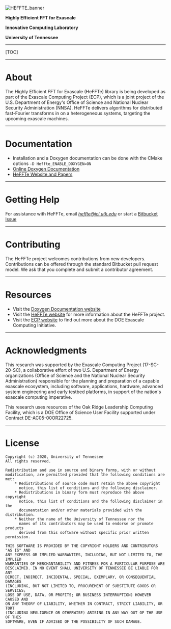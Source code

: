 ![HEFFTE_banner](https://bitbucket.org/aayala32/logos/raw/35784b25fbec88f5cfbc39e0a1aa545fa644955c/logo_fft.png)

**Highly Efficient FFT for Exascale**

**Innovative Computing Laboratory**

**University of Tennessee**

* * *

[TOC]

* * *

About
=====

The Highly Efficient FFT for Exascale (HeFFTe) library is being developed as part of the Exascale
Computing Project (ECP), which is a joint project of the U.S. Department of Energy's Office of
Science and National Nuclear Security Administration (NNSA). HeFFTe delivers algorithms for
distributed fast-Fourier transforms in on a heterogeneous systems, targeting the upcoming exascale machines.


* * *

Documentation
=============

* Installation and a Doxygen documentation can be done with the CMake options `-D Heffte_ENABLE_DOXYGEN=ON`
* [Online Doxygen Documentation](https://mkstoyanov.bitbucket.io/heffte/)
* [HeFFTe Website and Papers](https://www.icl.utk.edu/publications/fft-ecp-fast-fourier-transform)

* * *

Getting Help
============

For assistance with HeFFTe, email *heffte@icl.utk.edu* or start a [Bitbucket Issue](https://bitbucket.org/icl/heffte/issues?status=new&status=open)

* * *

Contributing
============

The HeFFTe project welcomes contributions from new developers.
Contributions can be offered through the standard Bitbucket pull request model.
We ask that you complete and submit a contributor agreement.

* * *

Resources
=========

* Visit the [Doxygen Documentation website](https://mkstoyanov.bitbucket.io/heffte/)
* Visit the [HeFFTe website](http://icl.utk.edu/fft/) for more information about the HeFFTe project.
* Visit the [ECP website](https://exascaleproject.org) to find out more about the DOE Exascale Computing Initiative.

* * *

Acknowledgments
===============

This research was supported by the Exascale Computing Project (17-SC-20-SC),
a collaborative effort of two U.S. Department of Energy organizations
(Office of Science and the National Nuclear Security Administration)
responsible for the planning and preparation of a capable exascale ecosystem,
including software, applications, hardware, advanced system engineering
and early testbed platforms, in support of the nation's exascale computing imperative.

This research uses resources of the Oak Ridge Leadership Computing Facility,
which is a DOE Office of Science User Facility supported under Contract DE-AC05-00OR22725.


* * *

License
=======

    Copyright (c) 2020, University of Tennessee
    All rights reserved.

    Redistribution and use in source and binary forms, with or without
    modification, are permitted provided that the following conditions are met:
        * Redistributions of source code must retain the above copyright
          notice, this list of conditions and the following disclaimer.
        * Redistributions in binary form must reproduce the above copyright
          notice, this list of conditions and the following disclaimer in the
          documentation and/or other materials provided with the distribution.
        * Neither the name of the University of Tennessee nor the
          names of its contributors may be used to endorse or promote products
          derived from this software without specific prior written permission.

    THIS SOFTWARE IS PROVIDED BY THE COPYRIGHT HOLDERS AND CONTRIBUTORS "AS IS" AND
    ANY EXPRESS OR IMPLIED WARRANTIES, INCLUDING, BUT NOT LIMITED TO, THE IMPLIED
    WARRANTIES OF MERCHANTABILITY AND FITNESS FOR A PARTICULAR PURPOSE ARE
    DISCLAIMED. IN NO EVENT SHALL UNIVERSITY OF TENNESSEE BE LIABLE FOR ANY
    DIRECT, INDIRECT, INCIDENTAL, SPECIAL, EXEMPLARY, OR CONSEQUENTIAL DAMAGES
    (INCLUDING, BUT NOT LIMITED TO, PROCUREMENT OF SUBSTITUTE GOODS OR SERVICES;
    LOSS OF USE, DATA, OR PROFITS; OR BUSINESS INTERRUPTION) HOWEVER CAUSED AND
    ON ANY THEORY OF LIABILITY, WHETHER IN CONTRACT, STRICT LIABILITY, OR TORT
    (INCLUDING NEGLIGENCE OR OTHERWISE) ARISING IN ANY WAY OUT OF THE USE OF THIS
    SOFTWARE, EVEN IF ADVISED OF THE POSSIBILITY OF SUCH DAMAGE.
